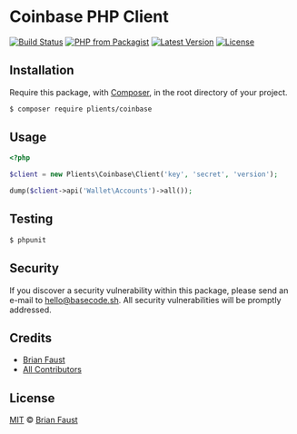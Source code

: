 # Coinbase PHP Client

[![Build Status](https://img.shields.io/travis/plients/Coinbase-PHP-Client/master.svg?style=flat-square)](https://travis-ci.org/plients/Coinbase-PHP-Client)
[![PHP from Packagist](https://img.shields.io/packagist/php-v/plients/coinbase.svg?style=flat-square)]()
[![Latest Version](https://img.shields.io/github/release/plients/Coinbase-PHP-Client.svg?style=flat-square)](https://github.com/plients/Coinbase-PHP-Client/releases)
[![License](https://img.shields.io/packagist/l/plients/Coinbase-PHP-Client.svg?style=flat-square)](https://packagist.org/packages/plients/Coinbase-PHP-Client)

## Installation

Require this package, with [Composer](https://getcomposer.org/), in the root directory of your project.

```bash
$ composer require plients/coinbase
```

## Usage

```php
<?php

$client = new Plients\Coinbase\Client('key', 'secret', 'version');

dump($client->api('Wallet\Accounts')->all());
```

## Testing

```bash
$ phpunit
```

## Security

If you discover a security vulnerability within this package, please send an e-mail to hello@basecode.sh. All security vulnerabilities will be promptly addressed.

## Credits

-   [Brian Faust](https://github.com/faustbrian)
-   [All Contributors](../../contributors)

## License

[MIT](LICENSE) © [Brian Faust](https://basecode.sh)
